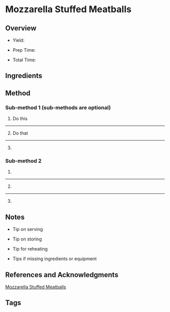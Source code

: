 # Mozzarella Stuffed Meatballs

## Overview

- Yield:

- Prep Time:

- Total Time:

## Ingredients



## Method

### Sub-method 1 (sub-methods are optional)

1. Do this
---
2. Do that
---
3.

### Sub-method 2

1.
---
2.
---
3.

## Notes

- Tip on serving

- Tip on storing

- Tip for reheating

- Tips if missing ingredients or equipment

## References and Acknowledgments

[Mozzarella Stuffed Meatballs](https://www.reddit.com/r/slowcooking/comments/3o9eel/mozzarella_stuffed_meatballs/)

## Tags


